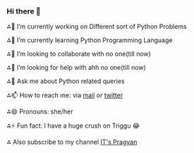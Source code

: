 ### Hi there 👋

<!--
**itspragyangit/itspragyangit** is a ✨ _special_ ✨ repository because its `README.md` (this file) appears on your GitHub profile.

Here are some ideas to get you started:

-->  
⁂🔭 I’m currently working on Different sort of Python Problems

⁂🌱 I’m currently learning Python Programming Language

⁂👯 I’m looking to collaborate with no one(till now)

⁂🤔 I’m looking for help with ahh no one(till now)

⁂💬 Ask me about Python related queries

⁂📫 How to reach me: via [mail](pragyanparamitadutta26@gmail.com) or [twitter](www.twitter.com/it_pragyan)

⁂😄 Pronouns: she/her

⁂⚡ Fun fact: I have a huge crush on Triggu 😂

⁂ Also subscribe to my channel [IT's Pragyan]()

